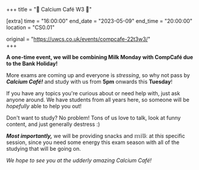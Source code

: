 +++
title = "🍵 Calcium Café W3 🍵"

[extra]
time = "16:00:00"
end_date = "2023-05-09"
end_time = "20:00:00"
location = "CS0.01"

original = "https://uwcs.co.uk/events/compcafe-22t3w3/"    
+++

**A one-time event, we will be combining Milk Monday with CompCafé due to the Bank Holiday!**

More exams are coming up and everyone is *stressing*, so why not pass by ***Calcium Café!*** and study with us from **5pm** onwards this **Tuesday**! 

If you have any topics you're curious about or need help with, just ask anyone around. We have students from all years here, so someone will be *hopefully* able to help you out!

Don't want to study? No problem! Tons of us love to talk, look at funny content, and just generally destress :)

***Most importantly,*** we will be providing snacks and 𝕞𝕚𝕝𝕜 at *this* specific session, since you need some energy this exam season with all of the studying that will be going on. 

*We hope to see you at the udderly amazing Calcium Café!*
